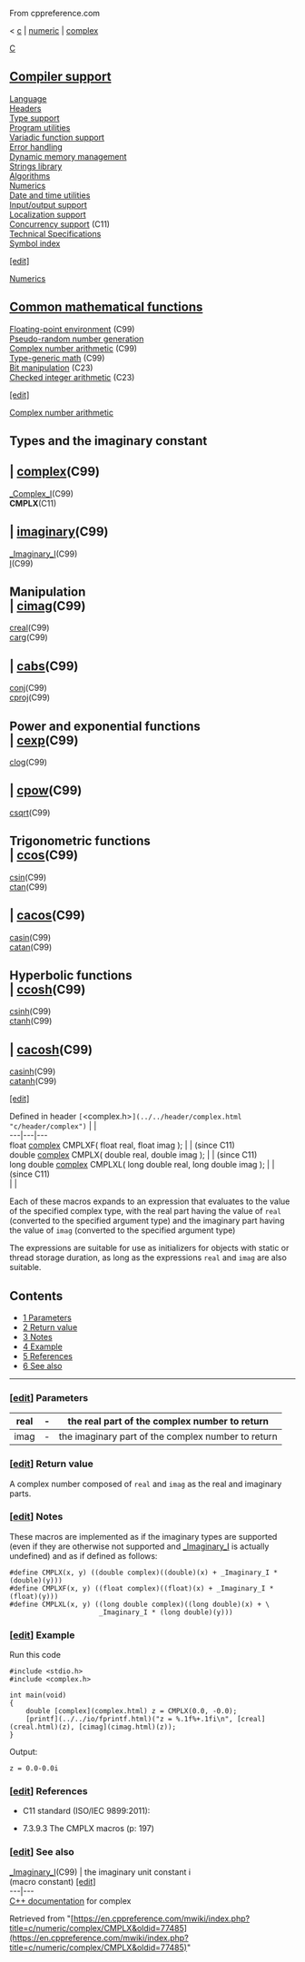 From cppreference.com

< [c](../../../c.html "c")‎ | [numeric](../../numeric.html "c/numeric")‎ | [complex](../complex.html "c/numeric/complex")

[ C](../../../c.html "c")

[Compiler support](../../compiler_support.html "c/compiler support")  
---  
[Language](../../language.html "c/language")  
[Headers](../../header.html "c/header")  
[Type support](../../types.html "c/types")  
[Program utilities](../../program.html "c/program")  
[Variadic function support](../../variadic.html "c/variadic")  
[Error handling](../../error.html "c/error")  
[Dynamic memory management](../../memory.html "c/memory")  
[Strings library](../../string.html "c/string")  
[Algorithms](../../algorithm.html "c/algorithm")  
[Numerics](../../numeric.html "c/numeric")  
[Date and time utilities](../../chrono.html "c/chrono")  
[Input/output support](../../io.html "c/io")  
[Localization support](../../locale.html "c/locale")  
[Concurrency support](../../thread.html "c/thread") (C11)  
[Technical Specifications](../../experimental.html "c/experimental")  
[Symbol index](../../index.html "c/symbol index")  
  
[[edit]](https://en.cppreference.com/mwiki/index.php?title=Template:c/navbar_content&action=edit)

[ Numerics](../../numeric.html "c/numeric")

[Common mathematical functions](../math.html "c/numeric/math")  
---  
[Floating-point environment](../fenv.html "c/numeric/fenv") (C99)  
[Pseudo-random number generation](../random.html "c/numeric/random")  
[Complex number arithmetic](../complex.html "c/numeric/complex") (C99)  
[Type-generic math](../tgmath.html "c/numeric/tgmath") (C99)  
[Bit manipulation](../../numeric.html#Bit_manipulation "c/numeric") (C23)  
[Checked integer arithmetic](../../numeric.html#Checked_integer_arithmetic "c/numeric") (C23)  
  
[[edit]](https://en.cppreference.com/mwiki/index.php?title=Template:c/numeric/navbar_content&action=edit)

[ Complex number arithmetic](../complex.html "c/numeric/complex")

Types and the imaginary constant  
---  
| [complex](complex.html "c/numeric/complex/complex")(C99)  
---  
[_Complex_I](Complex_I.html "c/numeric/complex/Complex I")(C99)  
**CMPLX**(C11)  
  
| [imaginary](imaginary.html "c/numeric/complex/imaginary")(C99)  
---  
[_Imaginary_I](Imaginary_I.html "c/numeric/complex/Imaginary I")(C99)  
[I](I.html "c/numeric/complex/I")(C99)  
  
Manipulation  
| [cimag](cimag.html "c/numeric/complex/cimag")(C99)  
---  
[creal](creal.html "c/numeric/complex/creal")(C99)  
[carg](carg.html "c/numeric/complex/carg")(C99)  
  
| [cabs](cabs.html "c/numeric/complex/cabs")(C99)  
---  
[conj](conj.html "c/numeric/complex/conj")(C99)  
[cproj](cproj.html "c/numeric/complex/cproj")(C99)  
  
Power and exponential functions  
| [cexp](cexp.html "c/numeric/complex/cexp")(C99)  
---  
[clog](clog.html "c/numeric/complex/clog")(C99)  
  
| [cpow](cpow.html "c/numeric/complex/cpow")(C99)  
---  
[csqrt](csqrt.html "c/numeric/complex/csqrt")(C99)  
  
Trigonometric functions  
| [ccos](ccos.html "c/numeric/complex/ccos")(C99)  
---  
[csin](csin.html "c/numeric/complex/csin")(C99)  
[ctan](ctan.html "c/numeric/complex/ctan")(C99)  
  
| [cacos](cacos.html "c/numeric/complex/cacos")(C99)  
---  
[casin](casin.html "c/numeric/complex/casin")(C99)  
[catan](catan.html "c/numeric/complex/catan")(C99)  
  
Hyperbolic functions  
| [ccosh](ccosh.html "c/numeric/complex/ccosh")(C99)  
---  
[csinh](csinh.html "c/numeric/complex/csinh")(C99)  
[ctanh](ctanh.html "c/numeric/complex/ctanh")(C99)  
  
| [cacosh](cacosh.html "c/numeric/complex/cacosh")(C99)  
---  
[casinh](casinh.html "c/numeric/complex/casinh")(C99)  
[catanh](catanh.html "c/numeric/complex/catanh")(C99)  
  
[[edit]](https://en.cppreference.com/mwiki/index.php?title=Template:c/numeric/complex/navbar_content&action=edit)

Defined in header `[`<complex.h>`](../../header/complex.html "c/header/complex")` |  |   
---|---|---  
float [complex](complex.html) CMPLXF( float real, float imag ); |  |  (since C11)  
double [complex](complex.html) CMPLX( double real, double imag ); |  |  (since C11)  
long double [complex](complex.html) CMPLXL( long double real, long double imag ); |  |  (since C11)  
| |   
  
Each of these macros expands to an expression that evaluates to the value of the specified complex type, with the real part having the value of `real` (converted to the specified argument type) and the imaginary part having the value of `imag` (converted to the specified argument type) 

The expressions are suitable for use as initializers for objects with static or thread storage duration, as long as the expressions `real` and `imag` are also suitable. 

## Contents

  * [1 Parameters](CMPLX.html#Parameters)
  * [2 Return value](CMPLX.html#Return_value)
  * [3 Notes](CMPLX.html#Notes)
  * [4 Example](CMPLX.html#Example)
  * [5 References](CMPLX.html#References)
  * [6 See also](CMPLX.html#See_also)

  
---  
  
### [[edit](https://en.cppreference.com/mwiki/index.php?title=c/numeric/complex/CMPLX&action=edit&section=1 "Edit section: Parameters")] Parameters

real  |  \-  |  the real part of the complex number to return   
---|---|---  
imag  |  \-  |  the imaginary part of the complex number to return   
  
### [[edit](https://en.cppreference.com/mwiki/index.php?title=c/numeric/complex/CMPLX&action=edit&section=2 "Edit section: Return value")] Return value

A complex number composed of `real` and `imag` as the real and imaginary parts. 

### [[edit](https://en.cppreference.com/mwiki/index.php?title=c/numeric/complex/CMPLX&action=edit&section=3 "Edit section: Notes")] Notes

These macros are implemented as if the imaginary types are supported (even if they are otherwise not supported and [_Imaginary_I](Imaginary_I.html "c/numeric/complex/Imaginary I") is actually undefined) and as if defined as follows: 
    
    
    #define CMPLX(x, y) ((double complex)((double)(x) + _Imaginary_I * (double)(y)))
    #define CMPLXF(x, y) ((float complex)((float)(x) + _Imaginary_I * (float)(y)))
    #define CMPLXL(x, y) ((long double complex)((long double)(x) + \
                          _Imaginary_I * (long double)(y)))

### [[edit](https://en.cppreference.com/mwiki/index.php?title=c/numeric/complex/CMPLX&action=edit&section=4 "Edit section: Example")] Example

Run this code
    
    
    #include <stdio.h>
    #include <complex.h>
     
    int main(void)
    {
        double [complex](complex.html) z = CMPLX(0.0, -0.0);
        [printf](../../io/fprintf.html)("z = %.1f%+.1fi\n", [creal](creal.html)(z), [cimag](cimag.html)(z));
    }

Output: 
    
    
    z = 0.0-0.0i

### [[edit](https://en.cppreference.com/mwiki/index.php?title=c/numeric/complex/CMPLX&action=edit&section=5 "Edit section: References")] References

  * C11 standard (ISO/IEC 9899:2011): 



    

  * 7.3.9.3 The CMPLX macros (p: 197) 



### [[edit](https://en.cppreference.com/mwiki/index.php?title=c/numeric/complex/CMPLX&action=edit&section=6 "Edit section: See also")] See also

[ _Imaginary_I](Imaginary_I.html "c/numeric/complex/Imaginary I")(C99) |  the imaginary unit constant i   
(macro constant) [[edit]](https://en.cppreference.com/mwiki/index.php?title=Template:c/numeric/complex/dsc_Imaginary_I&action=edit)  
---|---  
[C++ documentation](../../../cpp/numeric/complex/complex.html "cpp/numeric/complex/complex") for complex  
  
Retrieved from "[https://en.cppreference.com/mwiki/index.php?title=c/numeric/complex/CMPLX&oldid=77485](https://en.cppreference.com/mwiki/index.php?title=c/numeric/complex/CMPLX&oldid=77485)" 
